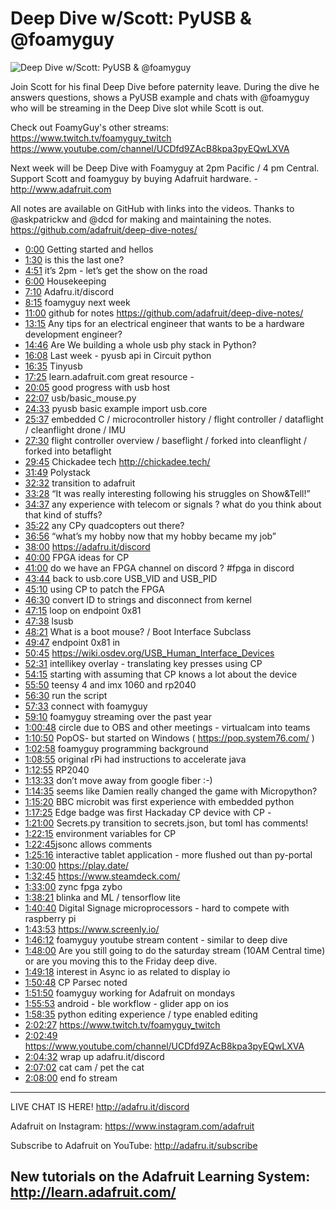 # Deep Dive w/Scott: PyUSB & @foamyguy

![Deep Dive w/Scott: PyUSB & @foamyguy](https://i.ytimg.com/vi/7r8EMX1R6YI/sddefault.jpg 'Deep Dive w/Scott: PyUSB & @foamyguy')

Join Scott for his final Deep Dive before paternity leave. During the dive he answers questions, shows a PyUSB example and chats with @foamyguy who will be streaming in the Deep Dive slot while Scott is out.

Check out FoamyGuy's other streams:
https://www.twitch.tv/foamyguy_twitch 
https://www.youtube.com/channel/UCDfd9ZAcB8kpa3pyEQwLXVA

Next week will be Deep Dive with Foamyguy at 2pm Pacific / 4 pm Central. Support Scott and foamyguy by buying Adafruit hardware. - http://www.adafruit.com

All notes are available on GitHub with links into the videos. Thanks to @askpatrickw and @dcd for making and maintaining the notes. https://github.com/adafruit/deep-dive-notes/

- [0:00](https://www.youtube.com/watch?v=7r8EMX1R6YI&t=0) Getting started and hellos
- [1:30](https://www.youtube.com/watch?v=7r8EMX1R6YI&t=90) is this the last one?
- [4:51](https://www.youtube.com/watch?v=7r8EMX1R6YI&t=291) it’s 2pm - let’s get the show on the road
- [6:00](https://www.youtube.com/watch?v=7r8EMX1R6YI&t=360) Housekeeping
- [7:10](https://www.youtube.com/watch?v=7r8EMX1R6YI&t=430) Adafru.it/discord
- [8:15](https://www.youtube.com/watch?v=7r8EMX1R6YI&t=495) foamyguy next week
- [11:00](https://www.youtube.com/watch?v=7r8EMX1R6YI&t=660) github for notes https://github.com/adafruit/deep-dive-notes/
- [13:15](https://www.youtube.com/watch?v=7r8EMX1R6YI&t=795) Any tips for an electrical engineer that wants to be a hardware development engineer?
- [14:46](https://www.youtube.com/watch?v=7r8EMX1R6YI&t=886) Are We building a whole usb phy stack in Python?
- [16:08](https://www.youtube.com/watch?v=7r8EMX1R6YI&t=968) Last week - pyusb api in Circuit python
- [16:35](https://www.youtube.com/watch?v=7r8EMX1R6YI&t=995) Tinyusb 
- [17:25](https://www.youtube.com/watch?v=7r8EMX1R6YI&t=1045) learn.adafruit.com  great resource - 
- [20:05](https://www.youtube.com/watch?v=7r8EMX1R6YI&t=1205) good progress with usb host
- [22:07](https://www.youtube.com/watch?v=7r8EMX1R6YI&t=1327) usb/basic_mouse.py
- [24:33](https://www.youtube.com/watch?v=7r8EMX1R6YI&t=1473) pyusb basic example  import usb.core
- [25:37](https://www.youtube.com/watch?v=7r8EMX1R6YI&t=1537) embedded C / microcontroller history / flight controller / dataflight / cleanflight drone  / IMU
- [27:30](https://www.youtube.com/watch?v=7r8EMX1R6YI&t=1650) flight controller overview / baseflight / forked into cleanflight / forked into  betaflight 
- [29:45](https://www.youtube.com/watch?v=7r8EMX1R6YI&t=1785) Chickadee tech http://chickadee.tech/
- [31:49](https://www.youtube.com/watch?v=7r8EMX1R6YI&t=1909) Polystack
- [32:32](https://www.youtube.com/watch?v=7r8EMX1R6YI&t=1952) transition to adafruit
- [33:28](https://www.youtube.com/watch?v=7r8EMX1R6YI&t=2008) “It was really interesting following his struggles on Show&Tell!”
- [34:37](https://www.youtube.com/watch?v=7r8EMX1R6YI&t=2077) any experience with telecom or signals ? what do you think about that kind of stuffs?
- [35:22](https://www.youtube.com/watch?v=7r8EMX1R6YI&t=2122) any CPy quadcopters out there?
- [36:56](https://www.youtube.com/watch?v=7r8EMX1R6YI&t=2216) “what’s my hobby now that my hobby became my job”
- [38:00](https://www.youtube.com/watch?v=7r8EMX1R6YI&t=2280) https://adafru.it/discord
- [40:00](https://www.youtube.com/watch?v=7r8EMX1R6YI&t=2400) FPGA ideas for CP
- [41:00](https://www.youtube.com/watch?v=7r8EMX1R6YI&t=2460) do we have an FPGA channel on discord ? #fpga in discord
- [43:44](https://www.youtube.com/watch?v=7r8EMX1R6YI&t=2624) back to usb.core USB_VID and USB_PID
- [45:10](https://www.youtube.com/watch?v=7r8EMX1R6YI&t=2710) using CP to patch the FPGA 
- [46:30](https://www.youtube.com/watch?v=7r8EMX1R6YI&t=2790) convert ID to strings and disconnect from kernel
- [47:15](https://www.youtube.com/watch?v=7r8EMX1R6YI&t=2835) loop on endpoint 0x81
- [47:38](https://www.youtube.com/watch?v=7r8EMX1R6YI&t=2858) lsusb
- [48:21](https://www.youtube.com/watch?v=7r8EMX1R6YI&t=2901) What is a boot mouse? / Boot Interface Subclass
- [49:47](https://www.youtube.com/watch?v=7r8EMX1R6YI&t=2987) endpoint 0x81 in
- [50:45](https://www.youtube.com/watch?v=7r8EMX1R6YI&t=3045) https://wiki.osdev.org/USB_Human_Interface_Devices
- [52:31](https://www.youtube.com/watch?v=7r8EMX1R6YI&t=3151) intellikey overlay - translating key presses using CP
- [54:15](https://www.youtube.com/watch?v=7r8EMX1R6YI&t=3255) starting with assuming that CP knows a lot about the device
- [55:50](https://www.youtube.com/watch?v=7r8EMX1R6YI&t=3350) teensy 4 and imx 1060 and rp2040
- [56:30](https://www.youtube.com/watch?v=7r8EMX1R6YI&t=3390) run the script
- [57:33](https://www.youtube.com/watch?v=7r8EMX1R6YI&t=3453) connect with foamyguy
- [59:10](https://www.youtube.com/watch?v=7r8EMX1R6YI&t=3550) foamyguy streaming over the past year
- [1:00:48](https://www.youtube.com/watch?v=7r8EMX1R6YI&t=3648) circle due to OBS and other meetings - virtualcam into teams
- [1:10:50](https://www.youtube.com/watch?v=7r8EMX1R6YI&t=4250) PopOS- but started on Windows ( https://pop.system76.com/ )
- [1:02:58](https://www.youtube.com/watch?v=7r8EMX1R6YI&t=3778) foamyguy programming background
- [1:08:55](https://www.youtube.com/watch?v=7r8EMX1R6YI&t=4135) original rPi had instructions to accelerate java
- [1:12:55](https://www.youtube.com/watch?v=7r8EMX1R6YI&t=4375) RP2040 
- [1:13:33](https://www.youtube.com/watch?v=7r8EMX1R6YI&t=4413) don’t move away from google fiber :-)
- [1:14:35](https://www.youtube.com/watch?v=7r8EMX1R6YI&t=4475) seems like Damien really changed the game with Micropython?
- [1:15:20](https://www.youtube.com/watch?v=7r8EMX1R6YI&t=4520) BBC microbit was first experience with embedded python
- [1:17:25](https://www.youtube.com/watch?v=7r8EMX1R6YI&t=4645) Edge badge was first Hackaday CP device with CP - 
- [1:21:00](https://www.youtube.com/watch?v=7r8EMX1R6YI&t=4860) Secrets.py transition to secrets.json, but toml has comments!
- [1:22:15](https://www.youtube.com/watch?v=7r8EMX1R6YI&t=4935) environment variables for CP 
- [1:22:45](https://www.youtube.com/watch?v=7r8EMX1R6YI&t=4965) ​jsonc allows comments
- [1:25:16](https://www.youtube.com/watch?v=7r8EMX1R6YI&t=5116) interactive tablet application - more flushed out than py-portal
- [1:30:00](https://www.youtube.com/watch?v=7r8EMX1R6YI&t=5400) https://play.date/ 
- [1:32:45](https://www.youtube.com/watch?v=7r8EMX1R6YI&t=5565) https://www.steamdeck.com/
- [1:33:00](https://www.youtube.com/watch?v=7r8EMX1R6YI&t=5580) zync fpga zybo 
- [1:38:21](https://www.youtube.com/watch?v=7r8EMX1R6YI&t=5901) blinka and ML / tensorflow lite 
- [1:40:40](https://www.youtube.com/watch?v=7r8EMX1R6YI&t=6040) Digital Signage microprocessors - hard to compete with raspberry pi
- [1:43:53](https://www.youtube.com/watch?v=7r8EMX1R6YI&t=6233) https://www.screenly.io/
- [1:46:12](https://www.youtube.com/watch?v=7r8EMX1R6YI&t=6372) foamyguy youtube stream content - similar to deep dive
- [1:48:00](https://www.youtube.com/watch?v=7r8EMX1R6YI&t=6480) Are you still going to do the saturday stream (10AM Central time) or are you moving this to the Friday deep dive.
- [1:49:18](https://www.youtube.com/watch?v=7r8EMX1R6YI&t=6558) interest in Async io as related to display io
- [1:50:48](https://www.youtube.com/watch?v=7r8EMX1R6YI&t=6648) CP Parsec noted
- [1:51:50](https://www.youtube.com/watch?v=7r8EMX1R6YI&t=6710) foamyguy working for Adafruit on mondays
- [1:55:53](https://www.youtube.com/watch?v=7r8EMX1R6YI&t=6953) android - ble workflow - glider app on ios 
- [1:58:35](https://www.youtube.com/watch?v=7r8EMX1R6YI&t=7115) python editing experience / type enabled editing 
- [2:02:27](https://www.youtube.com/watch?v=7r8EMX1R6YI&t=7347) https://www.twitch.tv/foamyguy_twitch 
- [2:02:49](https://www.youtube.com/watch?v=7r8EMX1R6YI&t=7369) https://www.youtube.com/channel/UCDfd9ZAcB8kpa3pyEQwLXVA 
- [2:04:32](https://www.youtube.com/watch?v=7r8EMX1R6YI&t=7472) wrap up  adafru.it/discord
- [2:07:02](https://www.youtube.com/watch?v=7r8EMX1R6YI&t=7622) cat cam / pet the cat
- [2:08:00](https://www.youtube.com/watch?v=7r8EMX1R6YI&t=7680) end fo stream

-----------------------------------------
LIVE CHAT IS HERE! http://adafru.it/discord

Adafruit on Instagram: https://www.instagram.com/adafruit

Subscribe to Adafruit on YouTube: http://adafru.it/subscribe

New tutorials on the Adafruit Learning System: http://learn.adafruit.com/
-----------------------------------------
